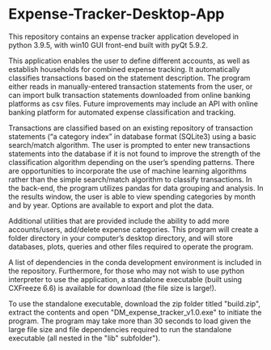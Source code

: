 # Expense-Tracker-Desktop-App
This repository contains an expense tracker application developed in python 3.9.5, with win10 GUI front-end built with pyQt 5.9.2.

This application enables the user to define different accounts, as well as establish households for combined expense tracking. It automatically classifies transactions based on the statement description. The program either reads in manually-entered transaction statements from the user, or can import bulk transaction statements downloaded from online banking platforms as csv files. Future improvements may include an API with online banking platform for automated expense classification and tracking.

Transactions are classified based on an existing repository of transaction statements (“a category index” in database format (SQLite3) using a basic search/match algorithm. The user is prompted to enter new transactions statements into the database if it is not found to improve the strength of the classification algorithm depending on the user’s spending patterns. There are opportunities to incorporate the use of machine learning algorithms rather than the simple search/match algorithm to classify transactions.
In the back-end, the program utilizes pandas for data grouping and analysis. In the results window, the user is able to view spending categories by month and by year. Options are available to export and plot the data.

Additional utilities that are provided include the ability to add more accounts/users, add/delete expense categories.
This program will create a folder directory in your computer’s desktop directory, and will store databases, plots, queries and other files required to operate the program.

A list of dependencies in the conda development environment is included in the repository. Furthermore, for those who may not wish to use python interpreter to use the application, a standalone executable (built using CXFreeze 6.6) is available for download (the file size is large!). 

To use the standalone executable, download the zip folder titled "build.zip", extract the contents and open "DM_expense_tracker_v1.0.exe" to initiate the program. The program may take more than 30 seconds to load given the large file size and file dependencies required to run the standalone executable (all nested in the "lib" subfolder").

